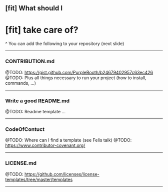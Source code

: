 ## [fit] What should I
# [fit] **take care of**?

^ You can add the following to your repository (next slide)

---

### CONTRIBUTION.md

@TODO: https://gist.github.com/PurpleBooth/b24679402957c63ec426 
@TODO: Plus all things necessary to run your project (how to install, commands, …)

---

### Write a good README.md

@TODO: Readme template ...

---

### CodeOfContuct

@TODO: Where can I find a template (see Felis talk)
@TODO: https://www.contributor-covenant.org/

---

### LICENSE.md

@TODO: https://github.com/licenses/license-templates/tree/master/templates

---
